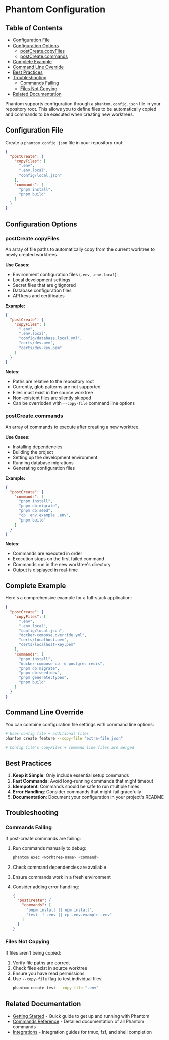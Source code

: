 # Phantom Configuration

## Table of Contents

- [Configuration File](#configuration-file)
- [Configuration Options](#configuration-options)
  - [postCreate.copyFiles](#postcreatecopyfiles)
  - [postCreate.commands](#postcreatecommands)
- [Complete Example](#complete-example)
- [Command Line Override](#command-line-override)
- [Best Practices](#best-practices)
- [Troubleshooting](#troubleshooting)
  - [Commands Failing](#commands-failing)
  - [Files Not Copying](#files-not-copying)
- [Related Documentation](#related-documentation)

Phantom supports configuration through a `phantom.config.json` file in your repository root. This allows you to define files to be automatically copied and commands to be executed when creating new worktrees.

## Configuration File

Create a `phantom.config.json` file in your repository root:

```json
{
  "postCreate": {
    "copyFiles": [
      ".env",
      ".env.local",
      "config/local.json"
    ],
    "commands": [
      "pnpm install",
      "pnpm build"
    ]
  }
}
```

## Configuration Options

### postCreate.copyFiles

An array of file paths to automatically copy from the current worktree to newly created worktrees.

**Use Cases:**
- Environment configuration files (`.env`, `.env.local`)
- Local development settings
- Secret files that are gitignored
- Database configuration files
- API keys and certificates

**Example:**
```json
{
  "postCreate": {
    "copyFiles": [
      ".env",
      ".env.local",
      "config/database.local.yml",
      "certs/dev.pem",
      "certs/dev-key.pem"
    ]
  }
}
```

**Notes:**
- Paths are relative to the repository root
- Currently, glob patterns are not supported
- Files must exist in the source worktree
- Non-existent files are silently skipped
- Can be overridden with `--copy-file` command line options

### postCreate.commands

An array of commands to execute after creating a new worktree.

**Use Cases:**
- Installing dependencies
- Building the project
- Setting up the development environment
- Running database migrations
- Generating configuration files

**Example:**
```json
{
  "postCreate": {
    "commands": [
      "pnpm install",
      "pnpm db:migrate",
      "pnpm db:seed",
      "cp .env.example .env",
      "pnpm build"
    ]
  }
}
```

**Notes:**
- Commands are executed in order
- Execution stops on the first failed command
- Commands run in the new worktree's directory
- Output is displayed in real-time

## Complete Example

Here's a comprehensive example for a full-stack application:

```json
{
  "postCreate": {
    "copyFiles": [
      ".env",
      ".env.local",
      "config/local.json",
      "docker-compose.override.yml",
      "certs/localhost.pem",
      "certs/localhost-key.pem"
    ],
    "commands": [
      "pnpm install",
      "docker-compose up -d postgres redis",
      "pnpm db:migrate",
      "pnpm db:seed:dev",
      "pnpm generate:types",
      "pnpm build"
    ]
  }
}
```

## Command Line Override

You can combine configuration file settings with command line options:

```bash
# Uses config file + additional files
phantom create feature --copy-file "extra-file.json"

# Config file's copyFiles + command line files are merged
```

## Best Practices

1. **Keep it Simple**: Only include essential setup commands
2. **Fast Commands**: Avoid long-running commands that might timeout
3. **Idempotent**: Commands should be safe to run multiple times
4. **Error Handling**: Consider commands that might fail gracefully
5. **Documentation**: Document your configuration in your project's README

## Troubleshooting

### Commands Failing

If post-create commands are failing:

1. Run commands manually to debug:
   ```bash
   phantom exec <worktree-name> <command>
   ```

2. Check command dependencies are available
3. Ensure commands work in a fresh environment
4. Consider adding error handling:
   ```json
   {
     "postCreate": {
       "commands": [
         "pnpm install || npm install",
         "test -f .env || cp .env.example .env"
       ]
     }
   }
   ```

### Files Not Copying

If files aren't being copied:

1. Verify file paths are correct
2. Check files exist in source worktree
3. Ensure you have read permissions
4. Use `--copy-file` flag to test individual files:
   ```bash
   phantom create test --copy-file ".env"
   ```

## Related Documentation

- [Getting Started](getting-started.md) - Quick guide to get up and running with Phantom
- [Commands Reference](commands.md) - Detailed documentation of all Phantom commands
- [Integrations](integrations.md) - Integration guides for tmux, fzf, and shell completion